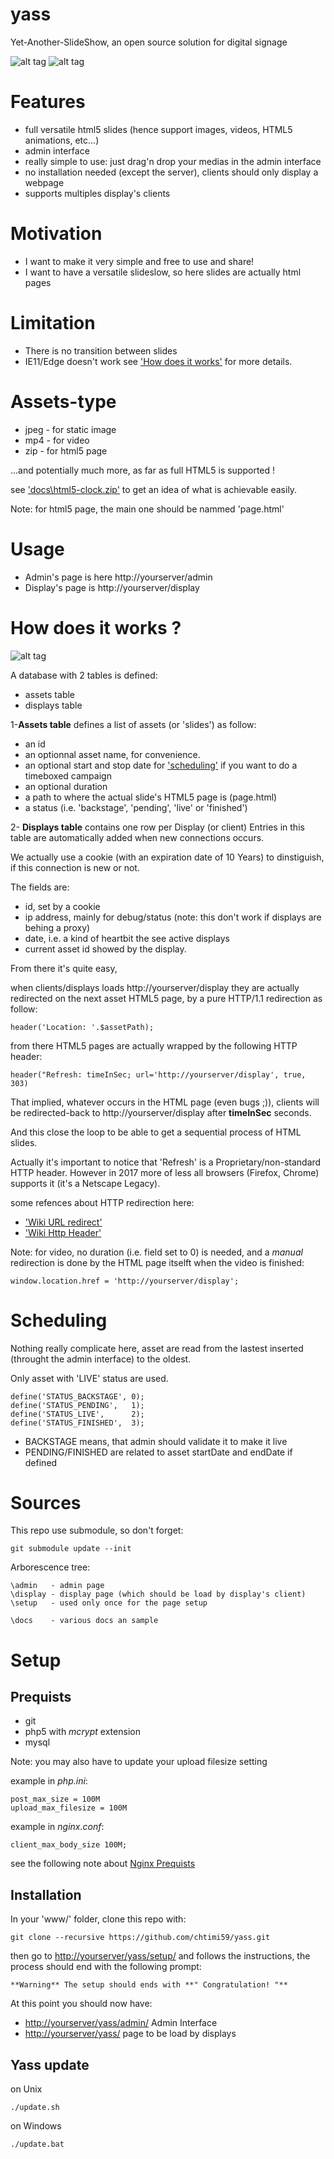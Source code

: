 # yass
Yet-Another-SlideShow, an open source solution for digital signage 

![alt tag](https://raw.githubusercontent.com/chtimi59/yass/master/docs/admin1.png)
![alt tag](https://raw.githubusercontent.com/chtimi59/yass/master/docs/admin2.png)


# Features
- full versatile html5 slides (hence support images, videos, HTML5 animations, etc...)
- admin interface
- really simple to use: just drag'n drop your medias in the admin interface
- no installation needed (except the server), clients should only display a webpage
- supports multiples display's clients

# Motivation
- I want to make it very simple and free to use and share!
- I want to have a versatile slideslow, so here slides are actually html pages

# Limitation
- There is no transition between slides
- IE11/Edge doesn't work see ['How does it works'](#how-does-it-works) for more details.

# Assets-type
- jpeg - for static image
- mp4  - for video
- zip  - for html5 page

...and potentially much more, as far as full HTML5 is supported !

see ['docs\html5-clock.zip'](https://raw.githubusercontent.com/chtimi59/yass/master/docs/html5-clock.zip) to get an idea of what is achievable easily.

Note: for html5 page, the main one should be nammed 'page.html'

# Usage
- Admin's page is here http://yourserver/admin
- Display's page is http://yourserver/display

# How does it works ?

![alt tag](https://raw.githubusercontent.com/chtimi59/yass/master/docs/schema.png)

A database with 2 tables is defined:
- assets table
- displays table

1-**Assets table** defines a list of assets (or 'slides') as follow:
- an id
- an optionnal asset name, for convenience.
- an optional start and stop date for ['scheduling'](#scheduling) if you want to do a timeboxed campaign
- an optional duration
- a path to where the actual slide's HTML5 page is (page.html)
- a status (i.e. 'backstage', 'pending', 'live' or 'finished')

2- **Displays table** contains one row per Display (or client)
Entries in this table are automatically added when new connections occurs.

We actually use a cookie (with an expiration date of 10 Years) to dinstiguish, if this connection is new or not.

The fields are:
- id, set by a cookie
- ip address, mainly for debug/status (note: this don't work if displays are behing a proxy)
- date, i.e. a kind of heartbit the see active displays
- current asset id showed by the display.

From there it's quite easy,

when clients/displays loads http://yourserver/display they are actually redirected on the next asset HTML5 page, by a pure HTTP/1.1 redirection as follow:
```
header('Location: '.$assetPath);     
```

from there HTML5 pages are actually wrapped by the following HTTP header:
```
header("Refresh: timeInSec; url='http://yourserver/display', true, 303)
```

That implied, whatever occurs in the HTML page (even bugs ;)), clients will be redirected-back to http://yourserver/display after **timeInSec** seconds.

And this close the loop to be able to get a sequential process of HTML slides.

Actually it's important to notice that 'Refresh' is a Proprietary/non-standard HTTP header. However in 2017 more of less all browsers (Firefox, Chrome) supports it (it's a Netscape Legacy).

some refences about HTTP redirection here:
- ['Wiki URL redirect'](https://en.wikipedia.org/wiki/URL_redirection#Refresh_Meta_tag_and_HTTP_refresh_header)
- ['Wiki Http Header'](https://en.wikipedia.org/wiki/List_of_HTTP_header_fields)


Note: for video, no duration (i.e. field set to 0) is needed, and a *manual* redirection is done by the HTML page itselft when the video is finished:
```
window.location.href = 'http://yourserver/display';
```

# Scheduling

Nothing really complicate here, asset are read from the lastest inserted (throught the admin interface) to the oldest.

Only asset with 'LIVE' status are used.

```
define('STATUS_BACKSTAGE', 0);
define('STATUS_PENDING',   1);
define('STATUS_LIVE',      2);
define('STATUS_FINISHED',  3);
```

- BACKSTAGE means, that admin should validate it to make it live
- PENDING/FINISHED are related to asset startDate and endDate if defined

# Sources

This repo use submodule, so don't forget:

```
git submodule update --init
```

Arborescence tree:
```
\admin   - admin page
\display - display page (which should be load by display's client)
\setup   - used only once for the page setup

\docs    - various docs an sample
```

# Setup

## Prequists
- git
- php5 with *mcrypt* extension
- mysql

Note: you may also have to update your upload filesize setting

example in *php.ini*:
```
post_max_size = 100M
upload_max_filesize = 100M
```
example in *nginx.conf*:
```
client_max_body_size 100M;
```

see the following note about [Nginx Prequists](https://github.com/chtimi59/yass/blob/master/docs/nginx.md)

## Installation

In your 'www/' folder, clone this repo with:
```
git clone --recursive https://github.com/chtimi59/yass.git
```
then go to [http://yourserver/yass/setup/](http://yourserver/yass/setup/) and follows the instructions,
the process should end with the following prompt:

```
**Warning** The setup should ends with **" Congratulation! "**
```

At this point you should now have:

- [http://yourserver/yass/admin/](http://yourserver/yass/admin/) Admin Interface
- [http://yourserver/yass/](http://yourserver/yass/) page to be load by displays

## Yass update

on Unix
```
./update.sh
```
on Windows
```
./update.bat
```


